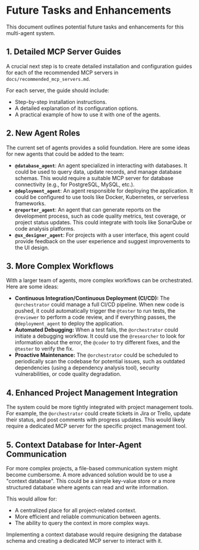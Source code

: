 # Future Tasks and Enhancements

This document outlines potential future tasks and enhancements for this multi-agent system.

## 1. Detailed MCP Server Guides

A crucial next step is to create detailed installation and configuration guides for each of the recommended MCP servers in `docs/recommended_mcp_servers.md`.

For each server, the guide should include:
-   Step-by-step installation instructions.
-   A detailed explanation of its configuration options.
-   A practical example of how to use it with one of the agents.

## 2. New Agent Roles

The current set of agents provides a solid foundation. Here are some ideas for new agents that could be added to the team:

-   **`@database_agent`**: An agent specialized in interacting with databases. It could be used to query data, update records, and manage database schemas. This would require a suitable MCP server for database connectivity (e.g., for PostgreSQL, MySQL, etc.).
-   **`@deployment_agent`**: An agent responsible for deploying the application. It could be configured to use tools like Docker, Kubernetes, or serverless frameworks.
-   **`@reporter_agent`**: An agent that can generate reports on the development process, such as code quality metrics, test coverage, or project status updates. This could integrate with tools like SonarQube or code analysis platforms.
-   **`@ux_designer_agent`**: For projects with a user interface, this agent could provide feedback on the user experience and suggest improvements to the UI design.

## 3. More Complex Workflows

With a larger team of agents, more complex workflows can be orchestrated. Here are some ideas:

-   **Continuous Integration/Continuous Deployment (CI/CD):** The `@orchestrator` could manage a full CI/CD pipeline. When new code is pushed, it could automatically trigger the `@tester` to run tests, the `@reviewer` to perform a code review, and if everything passes, the `@deployment_agent` to deploy the application.
-   **Automated Debugging:** When a test fails, the `@orchestrator` could initiate a debugging workflow. It could use the `@researcher` to look for information about the error, the `@coder` to try different fixes, and the `@tester` to verify the fix.
-   **Proactive Maintenance:** The `@orchestrator` could be scheduled to periodically scan the codebase for potential issues, such as outdated dependencies (using a dependency analysis tool), security vulnerabilities, or code quality degradation.

## 4. Enhanced Project Management Integration

The system could be more tightly integrated with project management tools. For example, the `@orchestrator` could create tickets in Jira or Trello, update their status, and post comments with progress updates. This would likely require a dedicated MCP server for the specific project management tool.

## 5. Context Database for Inter-Agent Communication

For more complex projects, a file-based communication system might become cumbersome. A more advanced solution would be to use a "context database". This could be a simple key-value store or a more structured database where agents can read and write information.

This would allow for:
-   A centralized place for all project-related context.
-   More efficient and reliable communication between agents.
-   The ability to query the context in more complex ways.

Implementing a context database would require designing the database schema and creating a dedicated MCP server to interact with it.

